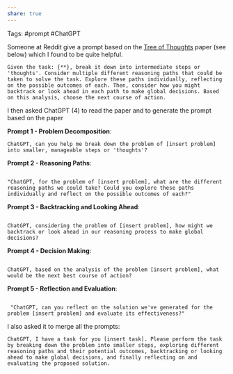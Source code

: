 ```yaml
---
share: true
---
```


Tags: #prompt #ChatGPT 


Someone at Reddit give a prompt based on the [Tree of Thoughts](https://arxiv.org/pdf/2305.10601.pdf) paper (see below) which I found to be quite helpful. 

```
Given the task: {**}, break it down into intermediate steps or 'thoughts'. Consider multiple different reasoning paths that could be taken to solve the task. Explore these paths individually, reflecting on the possible outcomes of each. Then, consider how you might backtrack or look ahead in each path to make global decisions. Based on this analysis, choose the next course of action.
```

I then asked ChatGPT (4) to read the paper and to generate the prompt based on the paper


**Prompt 1 - Problem Decomposition**:

```
ChatGPT, can you help me break down the problem of [insert problem] into smaller, manageable steps or 'thoughts'?

```

**Prompt 2 - Reasoning Paths**:

```

"ChatGPT, for the problem of [insert problem], what are the different reasoning paths we could take? Could you explore these paths individually and reflect on the possible outcomes of each?"

```

**Prompt 3 - Backtracking and Looking Ahead**:

```

ChatGPT, considering the problem of [insert problem], how might we backtrack or look ahead in our reasoning process to make global decisions?

```

**Prompt 4 - Decision Making**: 

```

ChatGPT, based on the analysis of the problem [insert problem], what would be the next best course of action?

```

**Prompt 5 - Reflection and Evaluation**:

```

 "ChatGPT, can you reflect on the solution we've generated for the problem [insert problem] and evaluate its effectiveness?"

```


I also asked it to merge all the prompts:


```
ChatGPT, I have a task for you [insert task]. Please perform the task by breaking down the problem into smaller steps, exploring different reasoning paths and their potential outcomes, backtracking or looking ahead to make global decisions, and finally reflecting on and evaluating the proposed solution.
```

